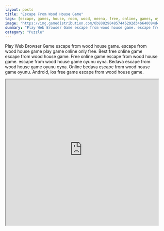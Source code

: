 ```yaml
---
layout: posts
title: "Escape From Wood House Game"
tags: [escape, games, house, room, wood, meena, free, online, games, oyna, game, free, games, play, play, games]
image: "https://img.gamedistribution.com/0b8082904857445292d34b640094d49d.jpg"
summary: "Play Web Browser Game escape from wood house game. escape from wood house game play game online only free. Best free online game escape from wood house game. Free online game escape from wood house game. escape from wood house game oyunu oyna. Bedava escape from wood house game oyunu oyna. Online bedava escape from wood house game oyunu. Android, ios free game escape from wood house game."
category: "Puzzle"
---
```


Play Web Browser Game escape from wood house game. escape from wood house game play game online only free. Best free online game escape from wood house game. Free online game escape from wood house game. escape from wood house game oyunu oyna. Bedava escape from wood house game oyunu oyna. Online bedava escape from wood house game oyunu. Android, ios free game escape from wood house game.

<iframe width="100%" height="480px;" src="https://flash.gamedistribution.com?game=0b8082904857445292d34b640094d49d"></iframe>